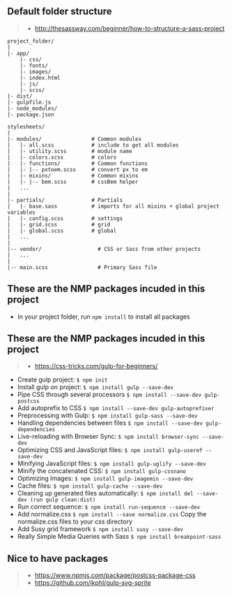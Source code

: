 ## Default folder structure ##

> * http://thesassway.com/beginner/how-to-structure-a-sass-project

    project_folder/
    |
    |- app/
        |- css/
        |- fonts/
        |- images/
        |- index.html
        |- js/
        |- scss/
    |- dist/
    |- gulpfile.js
    |- node_modules/
    |- package.json

    stylesheets/
    |
    |- modules/                # Common modules
    |   |- all.scss            # include to get all modules
    |   |- utility.scss        # module name
    |   |- colors.scss         # colors
    |   |- functions/          # Common functions
    |   |- |-- pxtoem.scss     # convert px to em
    |   |- mixins/             # Common mixins
    |   |- |-- bem.scss        # cssBem helper
    |   ...
    |
    |- partials/               # Partials
    |   |- base.sass           # imports for all mixins + global project variables
    |   |- config.scss         # settings
    |   |- grid.scss           # grid
    |   |- global.scss         # global
    |   ...
    |
    |-- vendor/                  # CSS or Sass from other projects
    |   ...
    |
    |-- main.scss                # Primary Sass file


## These are the NMP packages incuded in this project ##
* In your project folder, run `npm install` to install all packages

## These are the NMP packages incuded in this project ##

> * https://css-tricks.com/gulp-for-beginners/

* Create gulp project:                             `$ npm init`
* Install gulp on project:                         `$ npm install gulp --save-dev`
* Pipe CSS through several processors              `$ npm install --save-dev gulp-postcss`
* Add autoprefix to CSS                            `$ npm install --save-dev gulp-autoprefixer`
* Preprocessing with Gulp:                         `$ npm install gulp-sass --save-dev`
* Handling dependencies between files              `$ npm install --save-dev gulp-dependencies`
* Live-reloading with Browser Sync:                `$ npm install browser-sync --save-dev`
* Optimizing CSS and JavaScript files:             `$ npm install gulp-useref --save-dev`
* Minifying JavaScript files:                      `$ npm install gulp-uglify --save-dev`
* Minify the concatenated CSS:                     `$ npm install gulp-cssnano`
* Optimizing Images:                               `$ npm install gulp-imagemin --save-dev`
* Cache files:                                     `$ npm install gulp-cache --save-dev`
* Cleaning up generated files automatically:       `$ npm install del --save-dev (run gulp clean:dist)`
* Run correct sequence:                            `$ npm install run-sequence --save-dev`
* Add normalize.css                                `$ npm install --save normalize.css` Copy the normalize.css files to your css directory
* Add Susy grid framework                          `$ npm install susy --save-dev`
* Really Simple Media Queries with Sass            `$ npm install breakpoint-sass`


## Nice to have packages ##
> * https://www.npmjs.com/package/postcss-package-css
> * https://github.com/jkphl/gulp-svg-sprite
